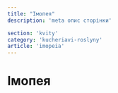 ```yaml
---
title: "Імопея"
description: 'meta опис сторінки'

section: 'kvity'
category: 'kucheriavi-roslyny'
article: 'imopeia'
---
```


# Імопея